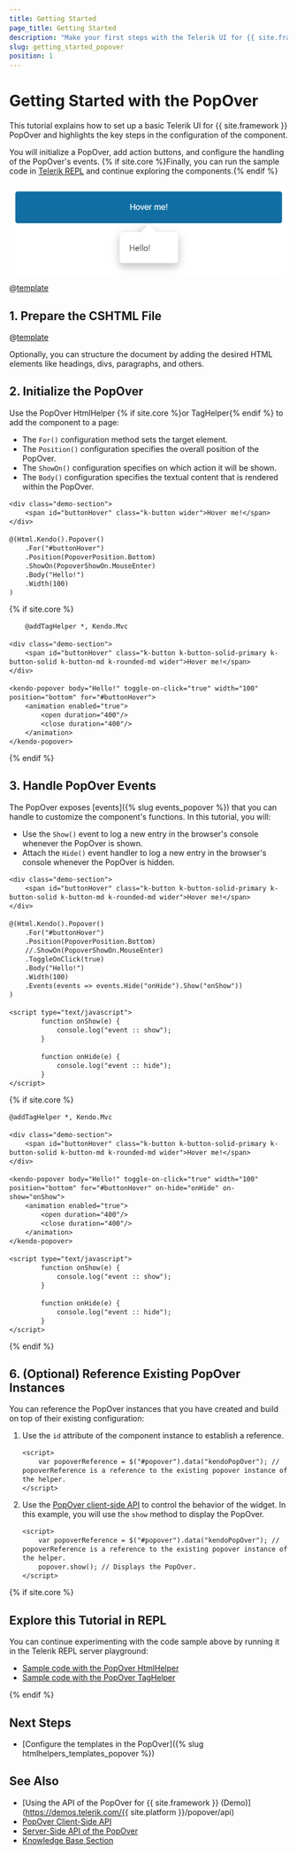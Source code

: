 ```yaml
---
title: Getting Started
page_title: Getting Started
description: "Make your first steps with the Telerik UI for {{ site.framework }} PopOver component by following a complete step-by-step tutorial."
slug: getting_started_popover
position: 1
---
```


# Getting Started with the PopOver

This tutorial explains how to set up a basic Telerik UI for {{ site.framework }} PopOver and highlights the key steps in the configuration of the component.

You will initialize a PopOver, add action buttons, and configure the handling of the PopOver's events. {% if site.core %}Finally, you can run the sample code in [Telerik REPL](https://netcorerepl.telerik.com/) and continue exploring the components.{% endif %}

 ![Sample Telerik UI for {{ site.framework }} PopOver](./images/popover-getting-started.png)

@[template](/_contentTemplates/core/getting-started-prerequisites.md#repl-component-gs-prerequisites)

## 1. Prepare the CSHTML File

@[template](/_contentTemplates/core/getting-started-directives.md#gs-adding-directives)

Optionally, you can structure the document by adding the desired HTML elements like headings, divs, paragraphs, and others.

## 2. Initialize the PopOver

Use the PopOver HtmlHelper {% if site.core %}or TagHelper{% endif %} to add the component to a page:

* The `For()` configuration method sets the target element.
* The `Position()` configuration specifies the overall position of the PopOver.
* The `ShowOn()` configuration specifies on which action it will be shown.
* The `Body()` configuration specifies the textual content that is rendered within the PopOver.

```HtmlHelper
<div class="demo-section">
    <span id="buttonHover" class="k-button wider">Hover me!</span>
</div>

@(Html.Kendo().Popover()
    .For("#buttonHover")
    .Position(PopoverPosition.Bottom)
    .ShowOn(PopoverShowOn.MouseEnter)
    .Body("Hello!")
    .Width(100)
)
```
{% if site.core %}
```TagHelper
    @addTagHelper *, Kendo.Mvc

<div class="demo-section">
    <span id="buttonHover" class="k-button k-button-solid-primary k-button-solid k-button-md k-rounded-md wider">Hover me!</span>
</div>

<kendo-popover body="Hello!" toggle-on-click="true" width="100" position="bottom" for="#buttonHover">
	<animation enabled="true">
	 	<open duration="400"/>
	 	<close duration="400"/>
	</animation>
</kendo-popover>
```
{% endif %}

## 3. Handle PopOver Events

The PopOver exposes [events]({% slug events_popover %}) that you can handle to customize the component's functions. In this tutorial, you will:

* Use the `Show()` event to log a new entry in the browser's console whenever the PopOver is shown.
* Attach the `Hide()` event handler to log a new entry in the browser's console whenever the PopOver is hidden.

```HtmlHelper
<div class="demo-section">
    <span id="buttonHover" class="k-button k-button-solid-primary k-button-solid k-button-md k-rounded-md wider">Hover me!</span>
</div>

@(Html.Kendo().Popover()
    .For("#buttonHover")
    .Position(PopoverPosition.Bottom)
    //.ShowOn(PopoverShowOn.MouseEnter)
    .ToggleOnClick(true)
    .Body("Hello!")
    .Width(100)
    .Events(events => events.Hide("onHide").Show("onShow"))
)

<script type="text/javascript">
        function onShow(e) {
            console.log("event :: show");
        }

        function onHide(e) {
            console.log("event :: hide");
        }
</script>
```
{% if site.core %}
```TagHelper
@addTagHelper *, Kendo.Mvc

<div class="demo-section">
    <span id="buttonHover" class="k-button k-button-solid-primary k-button-solid k-button-md k-rounded-md wider">Hover me!</span>
</div>

<kendo-popover body="Hello!" toggle-on-click="true" width="100" position="bottom" for="#buttonHover" on-hide="onHide" on-show="onShow">
	<animation enabled="true">
	 	<open duration="400"/>
	 	<close duration="400"/>
	</animation>
</kendo-popover>

<script type="text/javascript">
        function onShow(e) {
            console.log("event :: show");
        }

        function onHide(e) {
            console.log("event :: hide");
        }
</script>
```
{% endif %}

## 6. (Optional) Reference Existing PopOver Instances

You can reference the PopOver instances that you have created and build on top of their existing configuration:

1. Use the `id` attribute of the component instance to establish a reference.

    ```script
    <script>
        var popoverReference = $("#popover").data("kendoPopOver"); // popoverReference is a reference to the existing popover instance of the helper.
    </script>
    ```

1. Use the [PopOver client-side API](https://docs.telerik.com/kendo-ui/api/javascript/ui/popover#methods) to control the behavior of the widget. In this example, you will use the `show` method to display the PopOver.

    ```script
    <script>
        var popoverReference = $("#popover").data("kendoPopOver"); // popoverReference is a reference to the existing popover instance of the helper.
        popover.show(); // Displays the PopOver.
    </script>
    ```

{% if site.core %}
## Explore this Tutorial in REPL

You can continue experimenting with the code sample above by running it in the Telerik REPL server playground:

* [Sample code with the PopOver HtmlHelper](https://netcorerepl.telerik.com/QnPcwzbp27FcouOZ43)
* [Sample code with the PopOver TagHelper](https://netcorerepl.telerik.com/mRPwmTPz28m9yQEA21)

{% endif %}

## Next Steps

* [Configure the templates in the PopOver]({% slug htmlhelpers_templates_popover %})

## See Also

* [Using the API of the PopOver for {{ site.framework }} (Demo)](https://demos.telerik.com/{{ site.platform }}/popover/api)
* [PopOver Client-Side API](https://docs.telerik.com/kendo-ui/api/javascript/ui/popover)
* [Server-Side API of the PopOver](/api/popover)
* [Knowledge Base Section](/knowledge-base)
